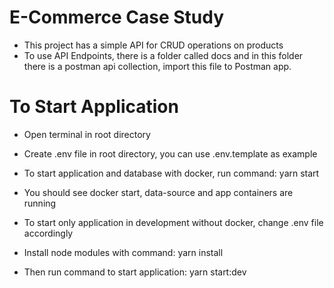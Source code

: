 # E-Commerce Case Study

- This project has a simple API for CRUD operations on products
- To use API Endpoints, there is a folder called docs and in this folder there is a postman api collection, import this file to Postman app.

# To Start Application

- Open terminal in root directory

- Create .env file in root directory, you can use .env.template as example

- To start application and database with docker, run command: yarn start

- You should see docker start, data-source and app containers are running

- To start only application in development without docker, change .env file accordingly

- Install node modules with command: yarn install

- Then run command to start application: yarn start:dev
